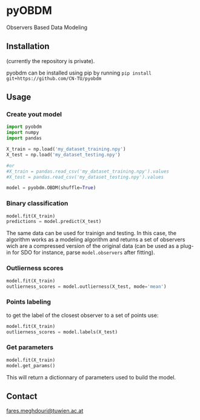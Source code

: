 # pyOBDM
Observers Based Data Modeling

## Installation
(currently the repository is private).

pyobdm can be installed using pip by running
```pip install git+https://github.com/CN-TU/pyobdm```

## Usage

### Create yout model
```python
import pyobdm
import numpy
import pandas

X_train = np.load('my_dataset_training.npy')
X_test = np.load('my_dataset_testing.npy')

#or
#X_train = pandas.read_csv('my_dataset_training.npy').values
#X_test = pandas.read_csv('my_dataset_testing.npy').values

model = pyobdm.OBDM(shuffle=True)
```

### Binary classification
```python
model.fit(X_train)
predictions = model.predict(X_test)
```
The same data can be used for trainign and testing. In this case, the algorithm works as a modeling algorithm and returns a set of observers wich are a compressed version of the original data (can be used as a plug-in for SDO for instance, parse `model.observers` after fitting).


### Outlierness scores
```python
model.fit(X_train)
outlierness_scores = model.outlierness(X_test, mode='mean')
```

### Points labeling

to get the label of the closest observer to a set of points use:
```python
model.fit(X_train)
outlierness_scores = model.labels(X_test)
```

### Get parameters
```python
model.fit(X_train)
model.get_params()
```

This will return a dictionnary of parameters used to build the model.

## Contact
fares.meghdouri@tuwien.ac.at